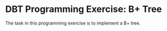 # DBT Programming Exercise: B+ Tree

The task in this programming exercise is to implement a B+ tree. 
